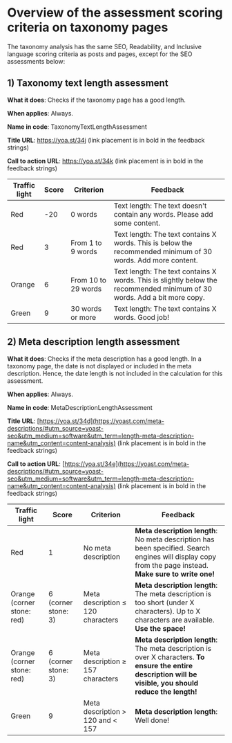 # Overview of the assessment scoring criteria on taxonomy pages

The taxonomy analysis has the same SEO, Readability, and Inclusive language scoring criteria as posts and pages, except for the SEO assessments below:

## 1) Taxonomy text length assessment
**What it does**: Checks if the taxonomy page has a good length.

**When applies**: Always.

**Name in code**: TaxonomyTextLengthAssessment

**Title URL**: https://yoa.st/34j (link placement is in bold in the feedback strings)

**Call to action URL**: https://yoa.st/34k (link placement is in bold in the feedback strings)

| Traffic light	 | Score	| Criterion	           | Feedback                                                                                                           |
|----------------|------------------	|----------------------|-----------------------------------------------------------------------------------------------------------------|
| Red	           | -20	| 0 words	             | Text length: The text doesn't contain any words. Please add some content.                                          |
| Red	           | 3	| From 1 to 9 words	   | Text length: The text contains X words. This is below the recommended minimum of 30 words. Add more content.       |
| Orange         | 6	| From 10 to 29 words	 | Text length: The text contains X words. This is slightly below the recommended minimum of 30 words. Add a bit more copy. |
| Green	         | 9	| 30 words or more	    | Text length: The text contains X words. Good job!                                                                  |

## 2) Meta description length assessment
**What it does**: Checks if the meta description has a good length. In a taxonomy page, the date is not displayed or included in the meta description. Hence, the date length is not included in the calculation for this assessment.

**When applies**: Always.

**Name in code**: MetaDescriptionLengthAssessment

**Title URL**: [https://yoa.st/34d](https://yoast.com/meta-descriptions/#utm_source=yoast-seo&utm_medium=software&utm_term=length-meta-description-name&utm_content=content-analysis) (link placement is in bold in the feedback strings)

**Call to action URL**: [https://yoa.st/34e](https://yoast.com/meta-descriptions/#utm_source=yoast-seo&utm_medium=software&utm_term=length-meta-description-name&utm_content=content-analysis) (link placement is in bold in the feedback strings)

| Traffic light   	            | Score	     | Criterion | Feedback |
|------------------------------|------------------	|---------------------	|---------------	|
| Red	                         | 1	| No meta description		| **Meta description length**: No meta description has been specified. Search engines will display copy from the page instead. **Make sure to write one!** |
| Orange (corner stone: red)		 | 6 (corner stone: 3)		| Meta description ≤ 120 characters		| **Meta description length**: The meta description is too short (under X characters). Up to X characters are available. **Use the space!** |
| Orange (corner stone: red)		 | 6 (corner stone: 3)		| Meta description ≥ 157 characters		| **Meta description length**: The meta description is over X characters. **To ensure the entire description will be visible, you should reduce the length!**	|
| Green	                       | 9	| Meta description > 120 and < 157		| **Meta description length**: Well done! |

